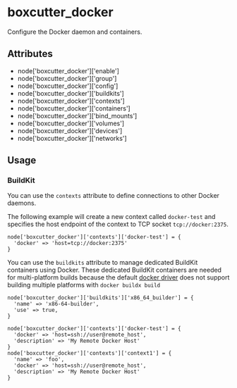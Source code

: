 # boxcutter_docker

Configure the Docker daemon and containers.

## Attributes

- node['boxcutter_docker']['enable']
- node['boxcutter_docker']['group']
- node['boxcutter_docker']['config']
- node['boxcutter_docker']['buildkits']
- node['boxcutter_docker']['contexts']
- node['boxcutter_docker']['containers']
- node['boxcutter_docker']['bind_mounts']
- node['boxcutter_docker']['volumes']
- node['boxcutter_docker']['devices']
- node['boxcutter_docker']['networks']

## Usage

### BuildKit

You can use the `contexts` attribute to define connections to other Docker
daemons.

The following example will create a new context called `docker-test` and specifies the
host endpoint of the context to TCP socket `tcp://docker:2375`.

```
node['boxcutter_docker']['contexts']['docker-test'] = {
  'docker' => 'host=tcp://docker:2375'
}
```

You can use the `buildkits` attribute to manage dedicated BuildKit containers
using Docker. These dedicated BuildKit containers are needed for multi-platform
builds because the default [docker driver](https://docs.docker.com/build/drivers/docker/)
does not support building multiple platforms with `docker buildx build`

```
node['boxcutter_docker']['buildkits']['x86_64_builder'] = {
  'name' => 'x86-64-builder',
  'use' => true,
}
```

```
node['boxcutter_docker']['contexts']['docker-test'] = {
  'docker' => 'host=ssh://user@remote_host',
  'description' => 'My Remote Docker Host'
}
node['boxcutter_docker']['contexts']['context1'] = {
  'name' => 'foo',
  'docker' => 'host=ssh://user@remote_host',
  'description' => 'My Remote Docker Host'
}
```
